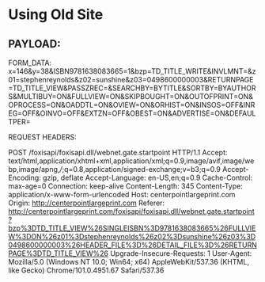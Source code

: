 # Using Old Site

## PAYLOAD:

FORM_DATA: x=146&y=38&ISBN9781638083665=1&bzp=TD_TITLE_WRITE&INVLMNT=&z01=stephenreynolds&z02=sunshine&z03=0498600000003&RETURNPAGE=TD_TITLE_VIEW&PASSZREC=&SEARCHBY=BYTITLE&SORTBY=BYAUTHORS&MULTIBUY=ON&FULLVIEW=ON&SKIPBOUGHT=ON&OUTOFPRINT=ON&OPROCESS=ON&OADDTL=ON&OVIEW=ON&ORHIST=ON&INSOS=OFF&INREG=OFF&OINVO=OFF&EXTZN=OFF&OBEST=ON&ADVERTISE=ON&DEFAULTPER=

REQUEST HEADERS:

POST /foxisapi/foxisapi.dll/webnet.gate.startpoint HTTP/1.1
Accept: text/html,application/xhtml+xml,application/xml;q=0.9,image/avif,image/webp,image/apng,*/*;q=0.8,application/signed-exchange;v=b3;q=0.9
Accept-Encoding: gzip, deflate
Accept-Language: en-US,en;q=0.9
Cache-Control: max-age=0
Connection: keep-alive
Content-Length: 345
Content-Type: application/x-www-form-urlencoded
Host: centerpointlargeprint.com
Origin: http://centerpointlargeprint.com
Referer: http://centerpointlargeprint.com/foxisapi/foxisapi.dll/webnet.gate.startpoint?bzp%3DTD_TITLE_VIEW%26SINGLEISBN%3D9781638083665%26FULLVIEW%3DON%26z01%3Dstephenreynolds%26z02%3Dsunshine%26z03%3D0498600000003%26HEADER_FILE%3D%26DETAIL_FILE%3D%26RETURNPAGE%3DTD_TITLE_VIEW%26
Upgrade-Insecure-Requests: 1
User-Agent: Mozilla/5.0 (Windows NT 10.0; Win64; x64) AppleWebKit/537.36 (KHTML, like Gecko) Chrome/101.0.4951.67 Safari/537.36

